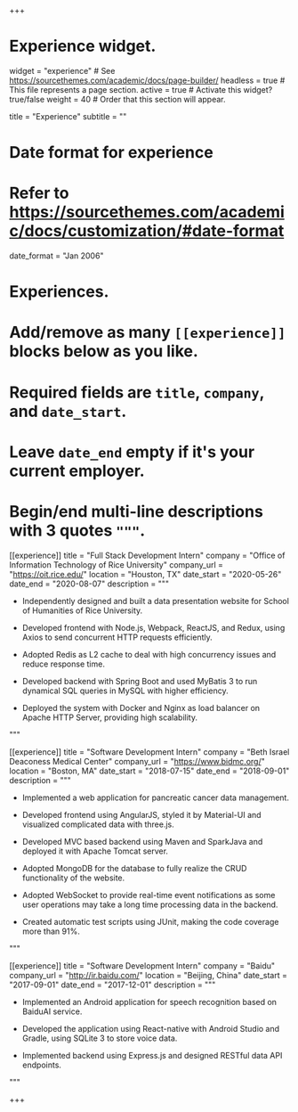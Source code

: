 +++
# Experience widget.
widget = "experience"  # See https://sourcethemes.com/academic/docs/page-builder/
headless = true  # This file represents a page section.
active = true  # Activate this widget? true/false
weight = 40  # Order that this section will appear.

title = "Experience"
subtitle = ""

# Date format for experience
#   Refer to https://sourcethemes.com/academic/docs/customization/#date-format
date_format = "Jan 2006"

# Experiences.
#   Add/remove as many `[[experience]]` blocks below as you like.
#   Required fields are `title`, `company`, and `date_start`.
#   Leave `date_end` empty if it's your current employer.
#   Begin/end multi-line descriptions with 3 quotes `"""`.
[[experience]]
  title = "Full Stack Development Intern"
  company = "Office of Information Technology of Rice University"
  company_url = "https://oit.rice.edu/"
  location = "Houston, TX"
  date_start = "2020-05-26"
  date_end = "2020-08-07"
  description = """  
  
  + Independently designed and built a data presentation website for School of Humanities of Rice University.  
  
  + Developed frontend with Node.js, Webpack, ReactJS, and Redux, using Axios to send concurrent HTTP requests efficiently.  
  
  + Adopted Redis as L2 cache to deal with high concurrency issues and reduce response time.  
  
  + Developed backend with Spring Boot and used MyBatis 3 to run dynamical SQL queries in MySQL with higher efficiency.   
  
  + Deployed the system with Docker and Nginx as load balancer on Apache HTTP Server, providing high scalability.  

  """
  
[[experience]]
  title = "Software Development Intern"
  company = "Beth Israel Deaconess Medical Center"
  company_url = "https://www.bidmc.org/"
  location = "Boston, MA"
  date_start = "2018-07-15"
  date_end = "2018-09-01"
  description = """  
  
  + Implemented a web application for pancreatic cancer data management.  
  
  + Developed frontend using AngularJS, styled it by Material-UI and visualized complicated data with three.js.  
  
  + Developed MVC based backend using Maven and SparkJava and deployed it with Apache Tomcat server.  
  
  + Adopted MongoDB for the database to fully realize the CRUD functionality of the website.  
  
  + Adopted WebSocket to provide real-time event notifications as some user operations may take a long time processing data in the backend.  
  
  + Created automatic test scripts using JUnit, making the code coverage more than 91%.  

  """
  
[[experience]]
  title = "Software Development Intern"
  company = "Baidu"
  company_url = "http://ir.baidu.com/"
  location = "Beijing, China"
  date_start = "2017-09-01"
  date_end = "2017-12-01"
  description = """  
  
  + Implemented an Android application for speech recognition based on BaiduAI service.  
  
  + Developed the application using React-native with Android Studio and Gradle, using SQLite 3 to store voice data.  
  
  + Implemented backend using Express.js and designed RESTful data API endpoints.  

  """

+++
